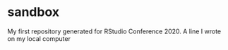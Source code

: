 # sandbox
My first repository generated for RStudio Conference 2020.
A line I wrote on my local computer
